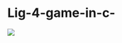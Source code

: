 # Lig-4-game-in-c-

<img src="https://cdn.discordapp.com/attachments/959504759570722869/1003851679034253422/unknown.png">
